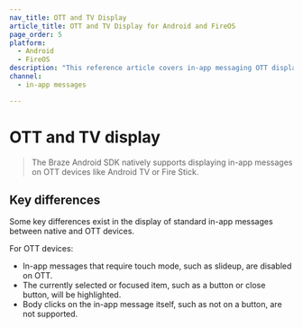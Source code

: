 ```yaml
---
nav_title: OTT and TV Display
article_title: OTT and TV Display for Android and FireOS
page_order: 5
platform: 
  - Android
  - FireOS
description: "This reference article covers in-app messaging OTT display information for your Android or FireOS application."
channel:
  - in-app messages

---
```


# OTT and TV display

> The Braze Android SDK natively supports displaying in-app messages on OTT devices like Android TV or Fire Stick.

## Key differences

Some key differences exist in the display of standard in-app messages between native and OTT devices.

For OTT devices:

* In-app messages that require touch mode, such as slideup, are disabled on OTT.
* The currently selected or focused item, such as a button or close button, will be highlighted.
* Body clicks on the in-app message itself, such as not on a button, are not supported.

